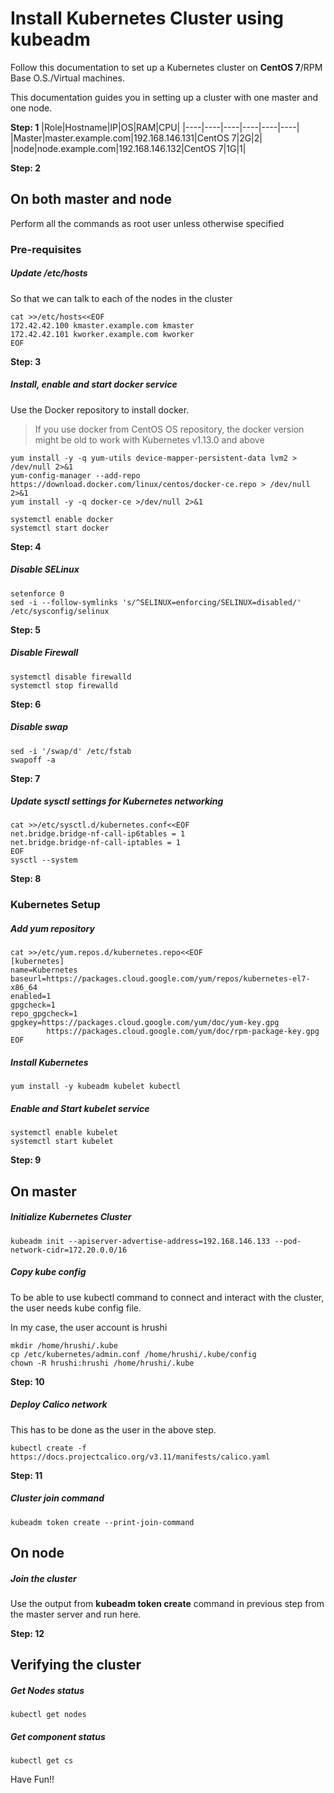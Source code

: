 # Install Kubernetes Cluster using kubeadm
Follow this documentation to set up a Kubernetes cluster on __CentOS 7__/RPM Base O.S./Virtual machines.

This documentation guides you in setting up a cluster with one master and one node.

**Step: 1**
|Role|Hostname|IP|OS|RAM|CPU|
|----|----|----|----|----|----|
|Master|master.example.com|192.168.146.131|CentOS 7|2G|2|
|node|node.example.com|192.168.146.132|CentOS 7|1G|1|

**Step: 2**
## On both master and node
Perform all the commands as root user unless otherwise specified
### Pre-requisites
##### Update /etc/hosts
So that we can talk to each of the nodes in the cluster
```
cat >>/etc/hosts<<EOF
172.42.42.100 kmaster.example.com kmaster
172.42.42.101 kworker.example.com kworker
EOF
```
**Step: 3**
##### Install, enable and start docker service
Use the Docker repository to install docker.
> If you use docker from CentOS OS repository, the docker version might be old to work with Kubernetes v1.13.0 and above
```
yum install -y -q yum-utils device-mapper-persistent-data lvm2 > /dev/null 2>&1
yum-config-manager --add-repo https://download.docker.com/linux/centos/docker-ce.repo > /dev/null 2>&1
yum install -y -q docker-ce >/dev/null 2>&1

systemctl enable docker
systemctl start docker
```
**Step: 4**
##### Disable SELinux
```
setenforce 0
sed -i --follow-symlinks 's/^SELINUX=enforcing/SELINUX=disabled/' /etc/sysconfig/selinux
```
**Step: 5**
##### Disable Firewall
```
systemctl disable firewalld
systemctl stop firewalld
```
**Step: 6**
##### Disable swap
```
sed -i '/swap/d' /etc/fstab
swapoff -a
```
**Step: 7**
##### Update sysctl settings for Kubernetes networking
```
cat >>/etc/sysctl.d/kubernetes.conf<<EOF
net.bridge.bridge-nf-call-ip6tables = 1
net.bridge.bridge-nf-call-iptables = 1
EOF
sysctl --system
```
**Step: 8**
### Kubernetes Setup
##### Add yum repository
```
cat >>/etc/yum.repos.d/kubernetes.repo<<EOF
[kubernetes]
name=Kubernetes
baseurl=https://packages.cloud.google.com/yum/repos/kubernetes-el7-x86_64
enabled=1
gpgcheck=1
repo_gpgcheck=1
gpgkey=https://packages.cloud.google.com/yum/doc/yum-key.gpg
        https://packages.cloud.google.com/yum/doc/rpm-package-key.gpg
EOF
```
##### Install Kubernetes
```
yum install -y kubeadm kubelet kubectl
```
##### Enable and Start kubelet service
```
systemctl enable kubelet
systemctl start kubelet
```
**Step: 9**
## On master
##### Initialize Kubernetes Cluster
```
kubeadm init --apiserver-advertise-address=192.168.146.133 --pod-network-cidr=172.20.0.0/16
```
##### Copy kube config
To be able to use kubectl command to connect and interact with the cluster, the user needs kube config file.

In my case, the user account is hrushi
```
mkdir /home/hrushi/.kube
cp /etc/kubernetes/admin.conf /home/hrushi/.kube/config
chown -R hrushi:hrushi /home/hrushi/.kube
```
**Step: 10**
##### Deploy Calico network
This has to be done as the user in the above step.
```
kubectl create -f https://docs.projectcalico.org/v3.11/manifests/calico.yaml
```
**Step: 11**
##### Cluster join command
```
kubeadm token create --print-join-command
```
## On node
##### Join the cluster
Use the output from __kubeadm token create__ command in previous step from the master server and run here.

**Step: 12**
## Verifying the cluster
##### Get Nodes status
```
kubectl get nodes
```
##### Get component status
```
kubectl get cs
```

Have Fun!!
